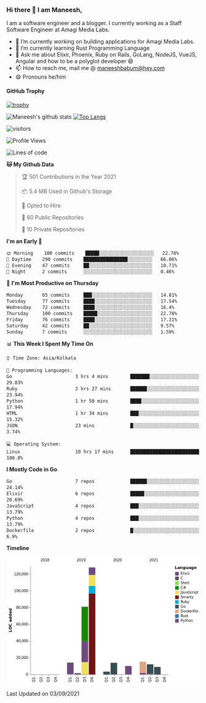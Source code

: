 ### Hi there 👋 I am Maneesh,

I am a software engineer and a blogger. I currently working as a Staff Software Engineer at Amagi Media Labs.


- 🔭 I’m currently working on building applications for Amagi Media Labs.
- 🌱 I’m currently learning Rust Programming Language
- 💬 Ask me about Elixir, Phoenix, Ruby on Rails, GoLang, NodeJS, VueJS, Angular and how to be a polyglot developer 😄
- 📫 How to reach me, mail me @ maneeshbabum@hey.com
- 😄 Pronouns he/him

#### GitHub Trophy
[![trophy](https://github-profile-trophy.vercel.app/?username=maneeshbm)](https://github.com/ryo-ma/github-profile-trophy)

![Maneesh's github stats](https://github-readme-stats.vercel.app/api?username=maneeshbm&show_icons=true)
[![Top Langs](https://github-readme-stats.vercel.app/api/top-langs/?username=maneeshbm)](https://github.com/anuraghazra/github-readme-stats)


![visitors](https://visitor-badge.glitch.me/badge?page_id=maneeshbabu.maneeshbabu)

<!--START_SECTION:waka-->
![Profile Views](http://img.shields.io/badge/Profile%20Views-7-blue)

![Lines of code](https://img.shields.io/badge/From%20Hello%20World%20I%27ve%20Written-288082%20lines%20of%20code-blue)

**🐱 My Github Data** 

> 🏆 501 Contributions in the Year 2021
 > 
> 📦 5.4 MB Used in Github's Storage 
 > 
> 💼 Opted to Hire
 > 
> 📜 60 Public Repositories 
 > 
> 🔑 10 Private Repositories  
 > 
**I'm an Early 🐤** 

```text
🌞 Morning    100 commits    █████░░░░░░░░░░░░░░░░░░░░   22.78% 
🌆 Daytime    290 commits    ████████████████░░░░░░░░░   66.06% 
🌃 Evening    47 commits     ██░░░░░░░░░░░░░░░░░░░░░░░   10.71% 
🌙 Night      2 commits      ░░░░░░░░░░░░░░░░░░░░░░░░░   0.46%

```
📅 **I'm Most Productive on Thursday** 

```text
Monday       65 commits     ███░░░░░░░░░░░░░░░░░░░░░░   14.81% 
Tuesday      77 commits     ████░░░░░░░░░░░░░░░░░░░░░   17.54% 
Wednesday    72 commits     ████░░░░░░░░░░░░░░░░░░░░░   16.4% 
Thursday     100 commits    █████░░░░░░░░░░░░░░░░░░░░   22.78% 
Friday       76 commits     ████░░░░░░░░░░░░░░░░░░░░░   17.31% 
Saturday     42 commits     ██░░░░░░░░░░░░░░░░░░░░░░░   9.57% 
Sunday       7 commits      ░░░░░░░░░░░░░░░░░░░░░░░░░   1.59%

```


📊 **This Week I Spent My Time On** 

```text
⌚︎ Time Zone: Asia/Kolkata

💬 Programming Languages: 
Go                       3 hrs 4 mins        ███████░░░░░░░░░░░░░░░░░░   29.83% 
Ruby                     2 hrs 27 mins       ██████░░░░░░░░░░░░░░░░░░░   23.94% 
Python                   1 hr 50 mins        ████░░░░░░░░░░░░░░░░░░░░░   17.94% 
HTML                     1 hr 34 mins        ███░░░░░░░░░░░░░░░░░░░░░░   15.32% 
JSON                     23 mins             █░░░░░░░░░░░░░░░░░░░░░░░░   3.74%

💻 Operating System: 
Linux                    10 hrs 17 mins      █████████████████████████   100.0%

```

**I Mostly Code in Go** 

```text
Go                       7 repos             ██████░░░░░░░░░░░░░░░░░░░   24.14% 
Elixir                   6 repos             █████░░░░░░░░░░░░░░░░░░░░   20.69% 
JavaScript               4 repos             ███░░░░░░░░░░░░░░░░░░░░░░   13.79% 
Python                   4 repos             ███░░░░░░░░░░░░░░░░░░░░░░   13.79% 
Dockerfile               2 repos             █░░░░░░░░░░░░░░░░░░░░░░░░   6.9%

```


**Timeline**

![Chart not found](https://raw.githubusercontent.com/maneeshbm/maneeshbm/master/charts/bar_graph.png) 


 Last Updated on 03/09/2021
<!--END_SECTION:waka-->

<!--
**maneeshbabu/maneeshbabu** is a ✨ _special_ ✨ repository because its `README.md` (this file) appears on your GitHub profile.

Here are some ideas to get you started:

- 🔭 I’m currently working on ...
- 🌱 I’m currently learning ...
- 👯 I’m looking to collaborate on ...
- 🤔 I’m looking for help with ...
- 💬 Ask me about ...
- 📫 How to reach me: ...
- 😄 Pronouns: ...
- ⚡ Fun fact: ...
-->
